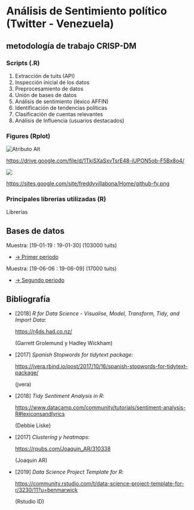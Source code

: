 # Análisis de Sentimiento político (Twitter - Venezuela)

## metodología de trabajo CRISP-DM

### Scripts (.R)
1) Extracción de tuits (API)
2) Inspección inicial de los datos
3) Preprocesamiento de datos
4) Unión de bases de datos 
5) Análisis de sentimiento (léxico AFFIN) 
6) Identificación de tendencias políticas 
7) Clasificación de cuentas relevantes
8) Análisis de Influencia (usuarios destacados)

### Figures (Rplot)

![Atributo Alt](https://sites.google.com/site/freddyvillabona/Home/github-fv.png "Atributo title Opcional")


https://drive.google.com/file/d/1TkiSXaSxvTsrE48-iUPON5ob-F5Bx8o4/

<img src="https://drive.google.com/file/d/1TkiSXaSxvTsrE48-iUPON5ob-F5Bx8o4/">

https://sites.google.com/site/freddyvillabona/Home/github-fv.png

### Principales librerías utilizadas (R)

Librerías ![]() 

## Bases de datos

Muestra: [19-01-19 : 19-01-30] (103000 tuits) 

- [-> Primer periodo](https://drive.google.com/open?id=1e4nnXCccfPPCm-AIncUJnaJvoeq4GImg)

Muestra: [19-06-06 : 19-06-09] (17000 tuits)

- [-> Segundo periodo](https://drive.google.com/open?id=1e4nnXCccfPPCm-AIncUJnaJvoeq4GImg)


## Bibliografía


* [2018] *R for Data Science - Visualise, Model, Transform, Tidy, and Import Data*:

    <https://r4ds.had.co.nz/>

    (Garrett Grolemund y Hadley Wickham)
    
    
* [2017] *Spanish Stopwords for tidytext package*:

    <https://jvera.rbind.io/post/2017/10/16/spanish-stopwords-for-tidytext-package/>

    (jvera)


* [2018] *Tidy Sentiment Analysis in R*:

    <https://www.datacamp.com/community/tutorials/sentiment-analysis-R#lexiconsandlyrics>

    (Debbie Liske)
   

* [2017] *Clustering y  heatmaps*:

    <https://rpubs.com/Joaquin_AR/310338>

    (Joaquin AR)
    
    
* [2019] *Data Science Project Template for R*:

    <https://community.rstudio.com/t/data-science-project-template-for-r/3230/11?u=benmarwick>

    (Rstudio ID)
    
    
    
   

